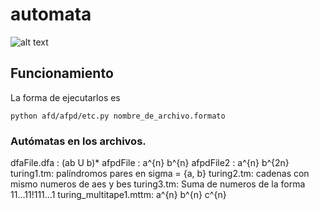 ﻿# automata 

![alt text](https://files.catbox.moe/m0ej8h.jpg)

## Funcionamiento
La forma de ejecutarlos es 
```
python afd/afpd/etc.py nombre_de_archivo.formato

```

### Autómatas en los archivos.

dfaFile.dfa : (ab U b)*
afpdFile : a^{n} b^{n}
afpdFile2 : a^{n} b^{2n}
turing1.tm: palíndromos pares en sigma = {a, b}
turing2.tm: cadenas con mismo numeros de aes y bes
turing3.tm: Suma de numeros de la forma 11...11!111...1
turing_multitape1.mttm: a^{n} b^{n} c^{n}

